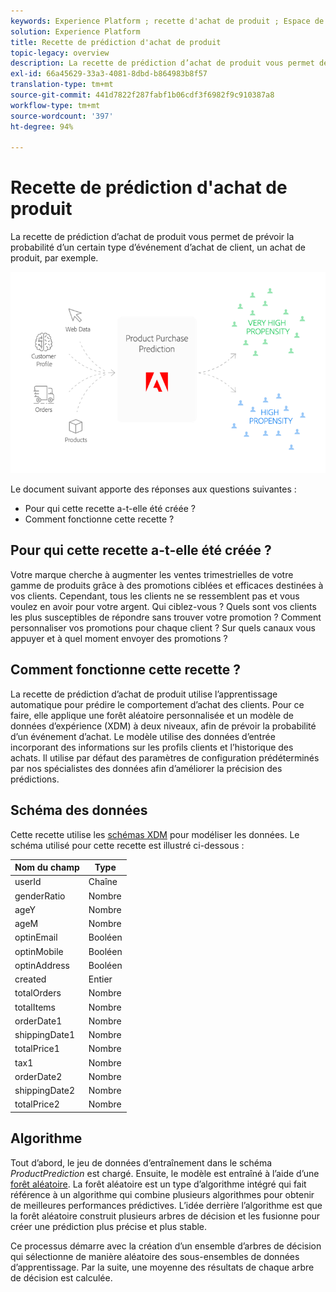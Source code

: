 ```yaml
---
keywords: Experience Platform ; recette d'achat de produit ; Espace de travail de données ; rubriques populaires ; recettes ; recette de précréation
solution: Experience Platform
title: Recette de prédiction d'achat de produit
topic-legacy: overview
description: La recette de prédiction d’achat de produit vous permet de prévoir la probabilité d’un certain type d’événement d’achat de client, un achat de produit, par exemple.
exl-id: 66a45629-33a3-4081-8dbd-b864983b8f57
translation-type: tm+mt
source-git-commit: 441d7822f287fabf1b06cdf3f6982f9c910387a8
workflow-type: tm+mt
source-wordcount: '397'
ht-degree: 94%

---
```


# Recette de prédiction d&#39;achat de produit

La recette de prédiction d’achat de produit vous permet de prévoir la probabilité d’un certain type d’événement d’achat de client, un achat de produit, par exemple.

![](../images/pre-built-recipes/ppp_bigpicture.png)

Le document suivant apporte des réponses aux questions suivantes :
* Pour qui cette recette a-t-elle été créée ?
* Comment fonctionne cette recette ?

## Pour qui cette recette a-t-elle été créée ?

Votre marque cherche à augmenter les ventes trimestrielles de votre gamme de produits grâce à des promotions ciblées et efficaces destinées à vos clients. Cependant, tous les clients ne se ressemblent pas et vous voulez en avoir pour votre argent. Qui ciblez-vous ? Quels sont vos clients les plus susceptibles de répondre sans trouver votre promotion ? Comment personnaliser vos promotions pour chaque client ? Sur quels canaux vous appuyer et à quel moment envoyer des promotions ?

## Comment fonctionne cette recette ?

La recette de prédiction d’achat de produit utilise l’apprentissage automatique pour prédire le comportement d’achat des clients. Pour ce faire, elle applique une forêt aléatoire personnalisée et un modèle de données d’expérience (XDM) à deux niveaux, afin de prévoir la probabilité d’un événement d’achat. Le modèle utilise des données d’entrée incorporant des informations sur les profils clients et l’historique des achats. Il utilise par défaut des paramètres de configuration prédéterminés par nos spécialistes des données afin d’améliorer la précision des prédictions.

## Schéma des données

Cette recette utilise les [schémas XDM](../../xdm/home.md) pour modéliser les données. Le schéma utilisé pour cette recette est illustré ci-dessous :

| Nom du champ | Type |
| --- | --- |
| userId | Chaîne |
| genderRatio | Nombre |
| ageY | Nombre |
| ageM | Nombre |
| optinEmail | Booléen |
| optinMobile | Booléen |
| optinAddress | Booléen |
| created | Entier |
| totalOrders | Nombre |
| totalItems | Nombre |
| orderDate1 | Nombre |
| shippingDate1 | Nombre |
| totalPrice1 | Nombre |
| tax1 | Nombre |
| orderDate2 | Nombre |
| shippingDate2 | Nombre |
| totalPrice2 | Nombre |


## Algorithme

Tout d’abord, le jeu de données d’entraînement dans le schéma *ProductPrediction* est chargé. Ensuite, le modèle est entraîné à l’aide d’une [forêt aléatoire](https://scikit-learn.org/stable/modules/generated/sklearn.ensemble.RandomForestClassifier.html). La forêt aléatoire est un type d’algorithme intégré qui fait référence à un algorithme qui combine plusieurs algorithmes pour obtenir de meilleures performances prédictives. L’idée derrière l’algorithme est que la forêt aléatoire construit plusieurs arbres de décision et les fusionne pour créer une prédiction plus précise et plus stable.

Ce processus démarre avec la création d’un ensemble d’arbres de décision qui sélectionne de manière aléatoire des sous-ensembles de données d’apprentissage. Par la suite, une moyenne des résultats de chaque arbre de décision est calculée.
